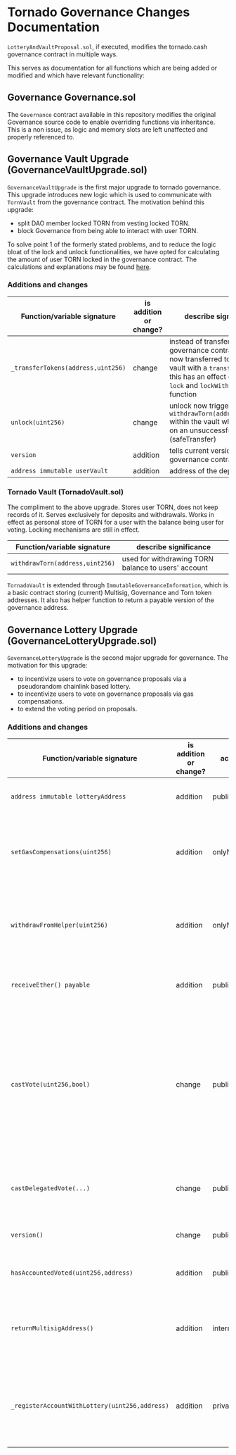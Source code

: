 # Tornado Governance Changes Documentation

```LotteryAndVaultProposal.sol```, if executed, modifies the tornado.cash governance contract in multiple ways.

This serves as documentation for all functions which are being added or modified and which have relevant functionality:

## Governance Governance.sol

The ```Governance``` contract available in this repository modifies the original Governance source code to enable overriding functions via inheritance.
This is a non issue, as logic and memory slots are left unaffected and properly referenced to.

## Governance Vault Upgrade (GovernanceVaultUpgrade.sol)

```GovernanceVaultUpgrade``` is the first major upgrade to tornado governance. This upgrade introduces new logic which is used to communicate with ```TornVault``` from the governance contract. The motivation behind this upgrade:

- split DAO member locked TORN from vesting locked TORN.
- block Governance from being able to interact with user TORN.

To solve point 1 of the formerly stated problems, and to reduce the logic bloat of the lock and unlock functionalities, we have opted for calculating the amount of user TORN locked in the governance contract. The calculations and explanations may be found [here](https://github.com/h-ivor/tornado-lottery-period/blob/final_with_auction/contracts/auction/Auction.md).

### Additions and changes

| Function/variable signature | is addition or change? | describe significance |
| ----- | ----- | ---- |
| ```_transferTokens(address,uint256)``` | change | instead of transferring to the governance contract, funds are now transferred to the torn vault with a ```transferFrom``` call, this has an effect on both the ```lock``` and ```lockWithApproval``` function |
| ```unlock(uint256)``` | change | unlock now triggers ```withdrawTorn(address,uint256)``` within the vault which reverts on an unsuccessful transfer (safeTransfer) |
|```version``` | addition | tells current version of governance contract |
|```address immutable userVault``` | addition | address of the deployed vault |

### Tornado Vault (TornadoVault.sol)

The compliment to the above upgrade. Stores user TORN, does not keep records of it. Serves exclusively for deposits and withdrawals. Works in effect as personal store of TORN for a user with the balance being user for voting. Locking mechanisms are still in effect.

| Function/variable signature | describe significance |
| ---- | ----- |
| ```withdrawTorn(address,uint256)``` | used for withdrawing TORN balance to users' account |

```TornadoVault``` is extended through ```ImmutableGovernanceInformation```, which is a basic contract storing (current) Multisig, Governance and Torn token addresses. It also has helper function to return a payable version of the governance address.

## Governance Lottery Upgrade (GovernanceLotteryUpgrade.sol)

```GovernanceLotteryUpgrade``` is the second major upgrade for governance. The motivation for this upgrade:

- to incentivize users to vote on governance proposals via a pseudorandom chainlink based lottery.
- to incentivize users to vote on governance proposals via gas compensations.
- to extend the voting period on proposals.

### Additions and changes

| Function/variable signature | is addition or change? | access | describe significance |
| ----- | ----- | ---- | ----- |
| ```address immutable lotteryAddress``` | addition | public | address of the governance lottery contract |
| ```setGasCompensations(uint256)``` | addition | onlyMultisig | transfer a certain amount of ethereum to the gas compensation helper contract |
| ```withdrawFromHelper(uint256)``` | addition | onlyMultisig | remove a certain amount of ethereum from the gas compensation helper contract |
| ```receiveEther() payable``` | addition | public | deposit ethereum into the governance contract |
| ```castVote(uint256,bool)``` | change | public | function now first casts the vote, then registers the user (if he has not voted already) with the governance lottery and compensates gas for the function call given the formerly mentioned condition |
| ```castDelegatedVote(...)``` | change | public | same as above just with more checks for sybil resistance |
| ```version()``` | change | public | change version statement to include lottery |
| ```hasAccountedVoted(uint256,address)``` | addition | public | if account has voted on the proposal, return true |
| ```returnMultisigAddress()``` | addition | internal | _upgradeable_ function to return multisig address, in case multisig address changes in future |
| ```_registerAccountWithLottery(uint256,address)``` | addition | private | private function which communicates with vault to register user data for a proposal he has voted on |